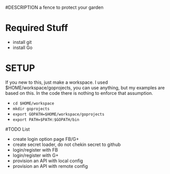 #DESCRIPTION
a fence to protect your garden

# Required Stuff
- install git
- install Go

# SETUP
If you new to this, just make a workspace. I used $HOME/workspace/goprojects, you can use anything, but my examples are based on this. In the code there is nothing to enforce that assumption.

- `cd $HOME/workspace`
- `mkdir goprojects`
- `export GOPATH=$HOME/workspace/goprojects`
- `export PATH=$PATH:$GOPATH/bin`



#TODO List
- create login option page FB/G+
- create secret loader, do not chekin secret to github
- login/register with FB
- login/register with G+
- provision an API with local config
- provision an API with remote config
